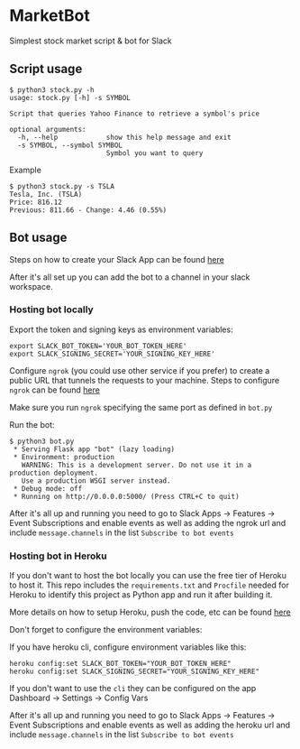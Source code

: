 # MarketBot
Simplest stock market script & bot for Slack

## Script usage

```
$ python3 stock.py -h
usage: stock.py [-h] -s SYMBOL

Script that queries Yahoo Finance to retrieve a symbol's price

optional arguments:
  -h, --help            show this help message and exit
  -s SYMBOL, --symbol SYMBOL
                        Symbol you want to query
```

Example
```
$ python3 stock.py -s TSLA
Tesla, Inc. (TSLA)
Price: 816.12
Previous: 811.66 - Change: 4.46 (0.55%)
```

## Bot usage

Steps on how to create your Slack App can be found [here](https://github.com/slackapi/python-slack-sdk/blob/main/tutorial/01-creating-the-slack-app.md)

After it's all set up you can add the bot to a channel in your slack workspace.

### Hosting bot locally

Export the token and signing keys as environment variables:

```
export SLACK_BOT_TOKEN='YOUR_BOT_TOKEN_HERE'
export SLACK_SIGNING_SECRET='YOUR_SIGNING_KEY_HERE'

```
Configure `ngrok` (you could use other service if you prefer) to create a public URL that tunnels the requests to your machine. Steps to configure `ngrok` can be found [here](https://dashboard.ngrok.com/get-started/setup)

Make sure you run `ngrok` specifying the same port as defined in `bot.py`

Run the bot:

```
$ python3 bot.py 
 * Serving Flask app "bot" (lazy loading)
 * Environment: production
   WARNING: This is a development server. Do not use it in a production deployment.
   Use a production WSGI server instead.
 * Debug mode: off
 * Running on http://0.0.0.0:5000/ (Press CTRL+C to quit)
```

After it's all up and running you need to go to Slack Apps -> Features -> Event Subscriptions and enable events as well as adding the ngrok url and include `message.channels` in the list `Subscribe to bot events`

### Hosting bot in Heroku

If you don't want to host the bot locally you can use the free tier of Heroku to host it. This repo includes the `requirements.txt` and `Procfile` needed for Heroku to identify this project as Python app and run it after building it.

More details on how to setup Heroku, push the code, etc can be found [here](https://devcenter.heroku.com/articles/getting-started-with-python)

Don't forget to configure the environment variables:

If you have heroku cli, configure environment variables like this:
```
heroku config:set SLACK_BOT_TOKEN="YOUR_BOT_TOKEN_HERE"
heroku config:set SLACK_SIGNING_SECRET="YOUR_SIGNING_KEY_HERE"
```

If you don't want to use the `cli` they can be configured on the app Dashboard -> Settings -> Config Vars

After it's all up and running you need to go to Slack Apps -> Features -> Event Subscriptions and enable events as well as adding the heroku url and include `message.channels` in the list `Subscribe to bot events`
